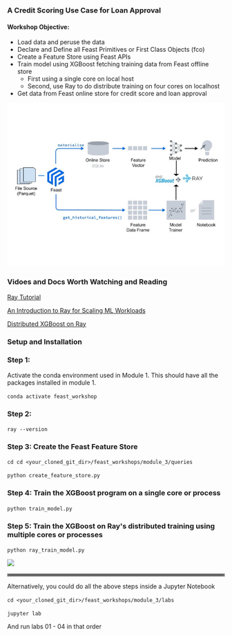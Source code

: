 ### A Credit Scoring Use Case for Loan Approval

#### Workshop Objective:

 * Load data and peruse the data
 * Declare and Define all Feast Primitives or First Class Objects (fco)
 * Create a Feature Store using Feast APIs
 * Train model using XGBoost fetching training data from Feast offline store
   * First using a single core on local host
   * Second, use Ray to do distribute training on four cores on localhost
 * Get data from Feast online store for credit score and loan approval 

![](images/feast_ray_xgboost.png)

### Vidoes and Docs Worth Watching and Reading
[Ray Tutorial](https://www.anyscale.com/events/2021/06/24/ray-core-tutorial)

[An Introduction to Ray for Scaling ML Workloads](https://www.anyscale.com/events/2021/08/18/an-introduction-to-ray-for-scaling-machine-learning-ml-workloads)

[Distributed XGBoost on Ray](https://docs.ray.io/en/master/xgboost-ray.html?highlight=rayxgbclassifier#distributed-xgboost-on-ray)

### Setup and Installation

### Step 1:
Activate the conda environment used in Module 1. This should have all the packages
installed in module 1.

``` conda activate feast_workshop ```
### Step 2:
``` ray --version ```

### Step 3: Create the Feast Feature Store 
```cd cd <your_cloned_git_dir>/feast_workshops/module_3/queries```

```python create_feature_store.py```

### Step 4: Train the XGBoost program on a single core or process

```python train_model.py```

### Step 5: Train the XGBoost on Ray's distributed training using multiple cores or processes

```python ray_train_model.py```

![](images/ray_xgboost.png)

<hr style="border:3px solid gray"> </hr>

Alternatively, you could do all the above steps inside a Jupyter Notebook


```cd <your_cloned_git_dir>/feast_workshops/module_3/labs```

```jupyter lab```

And run labs 01 - 04 in that order
